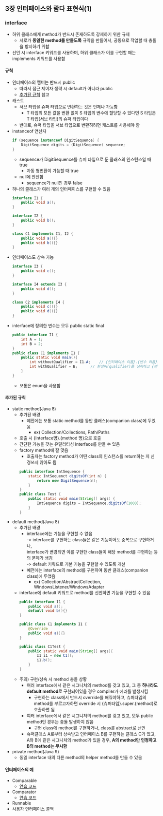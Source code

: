 ## 3장 인터페이스와 람다 표현식(1)

### interface
* 하위 클래스에게 method가 반드시 존재하도록 강제하기 위한 규제
    * 서로가 **동일한 method를 만들도록** 규약을 만들어서, 공동으로 작업할 때 충돌을 방지하기 위함
* 선언 시 interface 키워드를 사용하며, 하위 클래스가 이를 구현할 때는 implements 키워드를 사용함
#### 규칙
* 인터페이스의 멤버는 반드시 public
    * 따라서 접근 제어자 생략 시 default가 아니라 public
    * [추가된 규칙](#추가된-규칙) 참고
* 캐스트
    * 서브 타입을 슈퍼 타입으로 변환하는 것은 언제나 가능함
        * T 타입의 모든 값을 변환 없이 S 타입의 변수에 할당할 수 있다면 S 타입은 T 타입(서브 타입)의 슈퍼 타입이다
    * 반대로, 슈퍼 타입을 서브 타입으로 변환하려면 캐스트를 사용해야 함
* instanceof 연산자
    ```java
    if (sequence instanceof DigitSequence) {
        DigitSequence digits = (DigitSequence) sequence;
    }
    ```
    * sequence가 DigitSequence를 슈퍼 타입으로 둔 클래스의 인스턴스일 때 true
        * 자동 형변환이 가능할 때 true
    * null에 안전함
        * sequence가 null인 경우 false
* 하나의 클래스가 여러 개의 인터페이스를 구현할 수 있음
    ```java
    interface I1 {
        public void a();
    }

    interface I2 {
        public void b();
    }

    class C1 implements I1, I2 {
        public void a(){}
        public void b(){}
    }
    ```
* 인터페이스도 상속 가능
    ```java
    interface I3 {
        public void c();
    }

    interface I4 extends I3 {
        public void d();
    }

    class C2 implements I4 {
        public void c(){}
        public void d(){}
    }
    ```
* interface에 정의한 변수는 모두 public static final
    ```java
    public interface I1 {
        int A = 1;
        int B = 2;
    }
    public class C1 implements I1 {
        public static void main(){
            int withoutQualifier = I1.A;    // {인터페이스 이름}.{변수 이름}으로 참조 가능
            int withQualifier = B;      // 한정어(qualifier)를 생략하고 {변수 이름}으로만으로도 참조 가능
        }
    }
    ```
    * 보통은 enum을 사용함
#### 추가된 규칙
* static method(Java 8)
    * 추가된 배경
        * 예전에는 보통 static method를 동반 클래스(companion class)에 두었음
            * ex) Collection/Collections, Path/Paths
    * 호출 시 {Interface명}.{method 명}으로 호출
    * 간단한 기능을 갖는 유틸리티성 interface를 만들 수 있음
    * factory method에 잘 맞음
        * 호출자는 factory method가 어떤 class의 인스턴스를 return하는 지 신경쓰지 않아도 됨
        ```java
        public interface IntSequence {
            static IntSequenct digitsOf(int n) {
                return new DigitSequence(n);
            }
        }
        public class Test {
            public static void main(String[] args) {
                IntSequence digits = IntSequence.digitsOf(1000);    
            }
        }
        ```
* default method(Java 8)
    * 추가된 배경
        * interface에는 기능을 구현할 수 없음  
        -> interface를 구현하는 class들은 같은 기능이어도 중복으로 구현하거나,  
        interface가 변경되면 이를 구현한 class들이 해당 method를 구현하는 등의 문제가 생김  
        -> default 키워드로 기본 기능을 구현할 수 있도록 개선
        * 예전에는 interface의 method를 구현하여 동반 클래스(companion class)에 두었음
            * ex) Collection/AbstractCollection, WindowsListener/WindowsAdapter
    * interface에 default 키워드로 method를 선언하면 기능을 구현할 수 있음
        ```java
        public interface I1 {
            public void a();
            default void b(){}
        }
        
        public class C1 implements I1 {
            @Override
            public void a(){}
        }

        public class C1Test {
            public static void main(String[] args){
                I1 i1 = new C1();
                i1.b();
            }
        }
        ```
    * 주의) 구현/상속 시 method 충돌 상황
        * 여러 interface에서 같은 시그니처의 method를 갖고 있고, 그 중 **하나라도 default method**로 구현되어있을 경우 compiler가 에러를 발생시킴
            * 구현하는 class에서 반드시 override를 해줘야하고, 슈퍼타입의 method를 부르고자하면 override 시 {슈퍼타입}.super.{method}로 호출하면 됨
        * 여러 interface에서 같은 시그니처의 method를 갖고 있고, 모두 public method인 경우는 충돌 발생하지 않음
            * 구현 class에 method를 구현하거나, class를 abstract로 선언
        * 슈퍼클래스 A로부터 상속받고 인터페이스 B를 구현하는 클래스 C가 있고, A와 B에 같은 시그니처의 method가 있을 경우, **A의 method만 인정하고 B의 method는 무시함**
* private method(Java 9)
    * 동일 interface 내의 다른 method의 helper method를 만들 수 있음
#### 인터페이스의 예
* Comparable
    * [연습 코드](../../../practice_coding/programmers/test_kit/hash/play_list/Solution2.java)
* Comparator
    * [연습 코드](../../../practice_coding/programmers/test_kit/hash/play_list/Solution1.java)
* Runnable
* 사용자 인터페이스 콜백